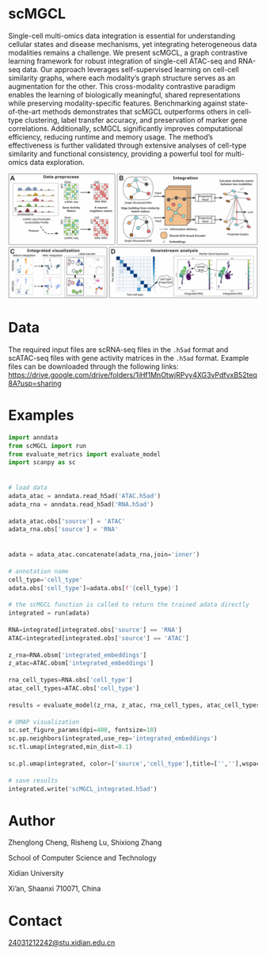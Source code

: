 # scMGCL
Single-cell multi-omics data integration is essential for understanding cellular states and disease mechanisms, yet integrating heterogeneous data modalities remains a challenge. We present
scMGCL, a graph contrastive learning framework for robust integration of single-cell ATAC-seq and RNA-seq data. Our approach leverages self-supervised learning on cell-cell similarity
graphs, where each modality’s graph structure serves as an augmentation for the other. This cross-modality contrastive paradigm enables the learning of biologically meaningful, shared representations while preserving modality-specific features. Benchmarking against state-of-the-art
methods demonstrates that scMGCL outperforms others in cell-type clustering, label transfer accuracy, and preservation of marker gene correlations. Additionally, scMGCL significantly improves computational efficiency, reducing runtime and memory usage.
The method’s effectiveness is further validated through extensive analyses of cell-type similarity and functional consistency, providing a powerful tool for multi-omics data exploration.

![image](https://github.com/zlCreator/scMGCL/blob/main/Method_overview.png)

# Data
The required input files are scRNA-seq files in the `.h5ad` format and scATAC-seq files with gene activity matrices in the `.h5ad` format. Example files can be downloaded through the following links:
https://drive.google.com/drive/folders/1jHf1MnOtwjRPyy4XG3vPdfvxB52teq8A?usp=sharing

# Examples

```python
import anndata
from scMGCL import run
from evaluate_metrics import evaluate_model
import scanpy as sc


# load data
adata_atac = anndata.read_h5ad('ATAC.h5ad')
adata_rna = anndata.read_h5ad('RNA.h5ad')

adata_atac.obs['source'] = 'ATAC'
adata_rna.obs['source'] = 'RNA'


adata = adata_atac.concatenate(adata_rna,join='inner')

# annotation name
cell_type='cell_type'
adata.obs['cell_type']=adata.obs[f'{cell_type}']

# the scMGCL function is called to return the trained adata directly
integrated = run(adata)

RNA=integrated[integrated.obs['source'] == 'RNA']
ATAC=integrated[integrated.obs['source'] == 'ATAC']

z_rna=RNA.obsm['integrated_embeddings']
z_atac=ATAC.obsm['integrated_embeddings']

rna_cell_types=RNA.obs['cell_type']
atac_cell_types=ATAC.obs['cell_type']

results = evaluate_model(z_rna, z_atac, rna_cell_types, atac_cell_types, integrated)

# UMAP visualization
sc.set_figure_params(dpi=400, fontsize=10)
sc.pp.neighbors(integrated,use_rep='integrated_embeddings')
sc.tl.umap(integrated,min_dist=0.1)

sc.pl.umap(integrated, color=['source','cell_type'],title=['',''],wspace=0.3, legend_fontsize=10)

# save results
integrated.write('scMGCL_integrated.h5ad')
```

# Author
Zhenglong Cheng, Risheng Lu, Shixiong Zhang

School of Computer Science and Technology

Xidian University

Xi’an, Shaanxi 710071, China

# Contact
24031212242@stu.xidian.edu.cn
